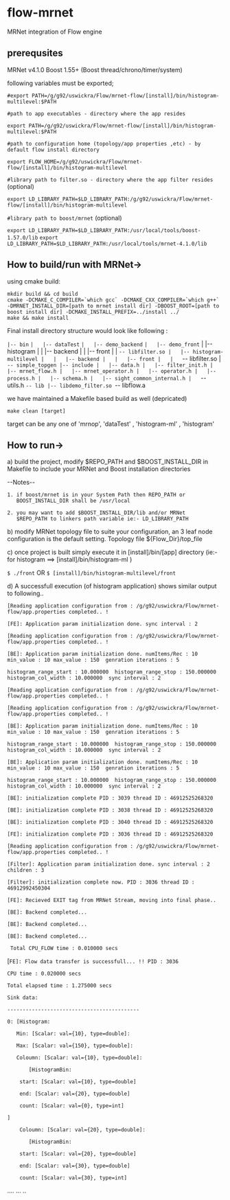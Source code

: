 flow-mrnet
==========
MRNet integration of Flow engine

prerequsites
---------------------------------------
MRNet v4.1.0
Boost 1.55+ (Boost thread/chrono/timer/system)

following variables must be exported;

`#export PATH=/g/g92/uswickra/Flow/mrnet-flow/[install]/bin/histogram-multilevel:$PATH`

`#path to app executables - directory where the app resides`

`export PATH=/g/g92/uswickra/Flow/mrnet-flow/[install]/bin/histogram-multilevel:$PATH`

`#path to configuration home (topology/app properties ,etc) - by default flow install directory`

`export FLOW_HOME=/g/g92/uswickra/Flow/mrnet-flow/[install]/bin/histogram-multilevel`

`#library path to filter.so - directory where the app filter resides ` (optional)

`export LD_LIBRARY_PATH=$LD_LIBRARY_PATH:/g/g92/uswickra/Flow/mrnet-flow/[install]/bin/histogram-multilevel`

`#library path to boost/mrnet` (optional)

`export LD_LIBRARY_PATH=$LD_LIBRARY_PATH:/usr/local/tools/boost-1.57.0/lib`
`export LD_LIBRARY_PATH=$LD_LIBRARY_PATH:/usr/local/tools/mrnet-4.1.0/lib`


How to build/run with MRNet->
---------------------------------------
using cmake build:

	mkdir build && cd build
	cmake -DCMAKE_C_COMPILER=`which gcc` -DCMAKE_CXX_COMPILER=`which g++` -DMRNET_INSTALL_DIR=[path to mrnet install dir] -DBOOST_ROOT=[path to boost install dir] -DCMAKE_INSTALL_PREFIX=../install ../ 
	make && make install
	

Final install directory structure would look like following :

`|-- bin`
`|   |-- dataTest`
`|   |-- demo_backend`
`|   |-- demo_front`
|   |-- histogram
|   |   |-- backend
|   |   |-- front
|   |   `-- libfilter.so
|   |-- histogram-multilevel
|   |   |-- backend
|   |   |-- front
|   |   `-- libfilter.so
|   `-- simple_topgen
|-- include
|   |-- data.h
|   |-- filter_init.h
|   |-- mrnet_flow.h
|   |-- mrnet_operator.h
|   |-- operator.h
|   |-- process.h
|   |-- schema.h
|   |-- sight_common_internal.h
|   `-- utils.h
`-- lib
    |-- libdemo_filter.so
    `-- libflow.a


we have maintained a Makefile based build as well (depricated)

	make clean [target]    

target can be any one of 'mrnop', 'dataTest' , 'histogram-ml' , 'histogram' 


How to run->
---------------------------------------

a) build the project, modify $REPO_PATH and $BOOST_INSTALL_DIR 
   in Makefile to include your MRNet and Boost installation directories
    
   --Notes-- 
   
    1. if boost/mrnet is in your System Path then REPO_PATH or
       BOOST_INSTALL_DIR shall be /usr/local
       
    2. you may want to add $BOOST_INSTALL_DIR/lib and/or MRNet
       $REPO_PATH to linkers path variable ie:- LD_LIBRARY_PATH


b) modify MRNet topology file to suite your configuration, an
   3 leaf node configuration is the default setting. Topology 
   file ${Flow_Dir}/top_file
           
c) once project is built simply execute it in [install]/bin/[app] directory (ie:- for histogram ==> [install]/bin/histogram-ml )

   `$ ./front`
   OR
   `$ [install]/bin/histogram-multilevel/front`

d) A successfull execution (of histogram application) shows similar output to following..



`[Reading application configuration from : /g/g92/uswickra/Flow/mrnet-flow/app.properties completed.. !`

`[FE]: Application param initialization done. sync interval : 2`

`[Reading application configuration from : /g/g92/uswickra/Flow/mrnet-flow/app.properties completed.. !`

`[BE]: Application param initialization done. numItems/Rec : 10  min_value : 10 max_value : 150  genration iterations : 5`

`histogram_range_start : 10.000000  histogram_range_stop : 150.000000 histogram_col_width : 10.000000  sync interval : 2 `

`[Reading application configuration from : /g/g92/uswickra/Flow/mrnet-flow/app.properties completed.. !`

`[Reading application configuration from : /g/g92/uswickra/Flow/mrnet-flow/app.properties completed.. !`

`[BE]: Application param initialization done. numItems/Rec : 10  min_value : 10 max_value : 150  genration iterations : 5`

`histogram_range_start : 10.000000  histogram_range_stop : 150.000000 histogram_col_width : 10.000000  sync interval : 2 `

`[BE]: Application param initialization done. numItems/Rec : 10  min_value : 10 max_value : 150  genration iterations : 5`

`histogram_range_start : 10.000000  histogram_range_stop : 150.000000 histogram_col_width : 10.000000  sync interval : 2 `

`[BE]: initialization complete PID : 3039 thread ID : 46912525268320  `

`[BE]: initialization complete PID : 3038 thread ID : 46912525268320  `

`[BE]: initialization complete PID : 3040 thread ID : 46912525268320  `

`[FE]: initialization complete PID : 3036 thread ID : 46912525268320 `

`[Reading application configuration from : /g/g92/uswickra/Flow/mrnet-flow/app.properties completed.. !`

`[Filter]: Application param initialization done. sync interval : 2 children : 3 `

`[Filter]: initialization complete now. PID : 3036 thread ID : 46912992450304 `

`[FE]: Recieved EXIT tag from MRNet Stream, moving into final phase..`

`[BE]: Backend completed... `

`[BE]: Backend completed... `

`[BE]: Backend completed... `


` Total CPU_FLOW time : 0.010000 secs`

[`FE]: Flow data transfer is successfull... !! PID : 3036 `



`CPU time : 0.020000 secs`

`Total elapsed time : 1.275000 secs`

`Sink data:`

`-------------------------------------------`

`0: [Histogram: `

`    Min: [Scalar: val={10}, type=double]: `

`    Max: [Scalar: val={150}, type=double]: `

`    Coloumn: [Scalar: val={10}, type=double]: `

`        [HistogramBin: `

`    start: [Scalar: val={10}, type=double]`

`    end: [Scalar: val={20}, type=double]`

`    count: [Scalar: val={0}, type=int]`

`]`

`    Coloumn: [Scalar: val={20}, type=double]:` 

`        [HistogramBin: `

`    start: [Scalar: val={20}, type=double]`

`    end: [Scalar: val={30}, type=double]`

`    count: [Scalar: val={30}, type=int]`


....
...
..





